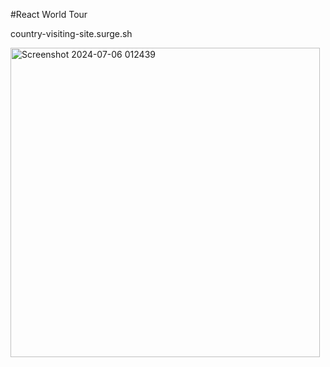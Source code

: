 #React World Tour

country-visiting-site.surge.sh

<img width="495" alt="Screenshot 2024-07-06 012439" src="https://github.com/AbdullahAlNoman20/Country-Visiting-site/assets/130217084/238bed05-b4eb-4c8d-98a9-28a617cc8553">
